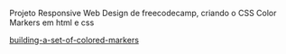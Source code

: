 Projeto Responsive Web Design de freecodecamp, criando o CSS Color Markers em html e css
<div><a href="https://www.freecodecamp.org/learn/2022/responsive-web-design/learn-css-colors-by-building-a-set-of-colored-markers/step-1">building-a-set-of-colored-markers</a></div>